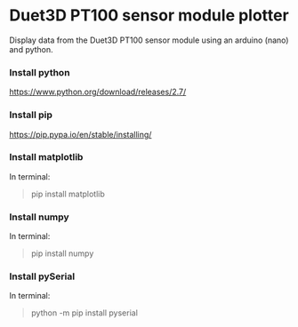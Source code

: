 # Duet3D PT100 sensor module plotter
Display data from the Duet3D PT100 sensor module using an arduino (nano) and python.

### Install python
https://www.python.org/download/releases/2.7/

### Install pip
https://pip.pypa.io/en/stable/installing/

### Install matplotlib
In terminal:
> pip install matplotlib
### Install numpy
In terminal:
> pip install numpy
### Install pySerial
In terminal:
> python -m pip install pyserial

